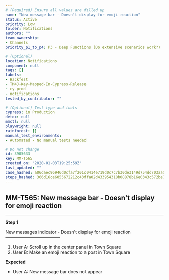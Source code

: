 ```yaml
---
# (Required) Ensure all values are filled up
name: "New message bar - Doesn't display for emoji reaction"
status: Active
priority: Low
folder: Notifications
authors: ""
team_ownership: 
- Channels
priority_p1_to_p4: P3 - Deep Functions (Do extensive scenarios work?)

# (Optional)
location: Notifications
component: null
tags: []
labels: 
- Hackfest
- TM4J-Key-Mapped-In-Cypress-Release
- cy-prod
- notifications
tested_by_contributor: ""

# (Optional) Test type and tools
cypress: in Production
detox: null
mmctl: null
playwright: null
rainforest: []
manual_test_environments:
- Automated - No manual tests needed

# Do not change
id: 3905633
key: MM-T565
created_on: "2020-01-03T19:25:59Z"
last_updated: ""
case_hashed: a06daec96946d0cfa7f201c0414e719d0c7c7b30de3149d754dd703aa57690d2f7af361d394819c77b89aadab6b9106b
steps_hashed: 366d16ce6055672212c43ffa02d433954318b08878b16e0343c572be721f19c8116500a703c0e630fbe1259f8a651075
---
```


<!-- (Auto-generated) Based on frontmatter's "key" and "name" -->

## MM-T565: New message bar - Doesn't display for emoji reaction

---

**Step 1**

New messages indicator - Doesn't display for emoji reaction\
–––––––––––––––––––––––––

1. User A: Scroll up in the center panel in Town Square
2. User B: Make an emoji reaction to a post in Town Square

**Expected**

- User A: New message bar does not appear
